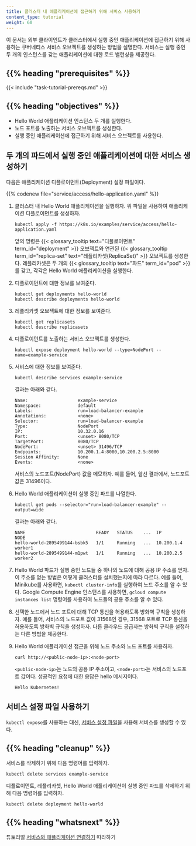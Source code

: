 ```yaml
---
title: 클러스터 내 애플리케이션에 접근하기 위해 서비스 사용하기
content_type: tutorial
weight: 60
---
```


<!-- overview -->

이 문서는 외부 클라이언트가 클러스터에서 실행 중인 애플리케이션에 접근하기
위해 사용하는 쿠버네티스 서비스 오브젝트를 생성하는 방법을 설명한다. 서비스는
실행 중인 두 개의 인스턴스를 갖는 애플리케이션에 대한 로드 밸런싱을 제공한다.

## {{% heading "prerequisites" %}}

{{< include "task-tutorial-prereqs.md" >}}

## {{% heading "objectives" %}}

- Hello World 애플리케이션 인스턴스 두 개를 실행한다.
- 노드 포트를 노출하는 서비스 오브젝트를 생성한다.
- 실행 중인 애플리케이션에 접근하기 위해 서비스 오브젝트를 사용한다.

<!-- lessoncontent -->

## 두 개의 파드에서 실행 중인 애플리케이션에 대한 서비스 생성하기

다음은 애플리케이션 디플로이먼트(Deployment) 설정 파일이다.

{{% codenew file="service/access/hello-application.yaml" %}}

1. 클러스터 내 Hello World 애플리케이션을 실행하자.
   위 파일을 사용하여 애플리케이션 디플로이먼트를 생성하자.

   ```shell
   kubectl apply -f https://k8s.io/examples/service/access/hello-application.yaml
   ```
   
   앞의 명령은
   {{< glossary_tooltip text="디플로이먼트" term_id="deployment" >}}
   오브젝트와 연관된
   {{< glossary_tooltip term_id="replica-set" text="레플리카셋(ReplicaSet)" >}}
   오브젝트를 생성한다. 레플리카셋은 두 개의
   {{< glossary_tooltip text="파드" term_id="pod" >}}를 갖고,
   각각은 Hello World 애플리케이션을 실행한다.

1. 디플로이먼트에 대한 정보를 보여준다.

   ```shell
   kubectl get deployments hello-world
   kubectl describe deployments hello-world
   ```

1. 레플리카셋 오브젝트에 대한 정보를 보여준다.

   ```shell
   kubectl get replicasets
   kubectl describe replicasets
   ```

1. 디플로이먼트를 노출하는 서비스 오브젝트를 생성한다.

   ```shell
   kubectl expose deployment hello-world --type=NodePort --name=example-service
   ```

1. 서비스에 대한 정보를 보여준다.

   ```shell
   kubectl describe services example-service
   ```

   결과는 아래와 같다.

   ```shell
   Name:                   example-service
   Namespace:              default
   Labels:                 run=load-balancer-example
   Annotations:            <none>
   Selector:               run=load-balancer-example
   Type:                   NodePort
   IP:                     10.32.0.16
   Port:                   <unset> 8080/TCP
   TargetPort:             8080/TCP
   NodePort:               <unset> 31496/TCP
   Endpoints:              10.200.1.4:8080,10.200.2.5:8080
   Session Affinity:       None
   Events:                 <none>
   ```

   서비스의 노드포트(NodePort) 값을 메모하자. 예를 들어,
   앞선 결과에서, 노드포트 값은 31496이다.

1. Hello World 애플리케이션이 실행 중인 파드를 나열한다.

   ```shell
   kubectl get pods --selector="run=load-balancer-example" --output=wide
   ```

   결과는 아래와 같다.

   ```none
   NAME                           READY   STATUS    ...  IP           NODE
   hello-world-2895499144-bsbk5   1/1     Running   ...  10.200.1.4   worker1
   hello-world-2895499144-m1pwt   1/1     Running   ...  10.200.2.5   worker2
   ```

1. Hello World 파드가 실행 중인 노드들 중 하나의 노드에 대해 공용
   IP 주소를 얻자. 이 주소를 얻는 방법은 어떻게 클러스터를 설치했는지에
   따라 다르다. 예를 들어, Minikube를 사용하면, `kubectl cluster-info`를
   실행하여 노드 주소를 알 수 있다. Google Compute Engine 인스턴스를
   사용하면, `gcloud compute instances list` 명령어를
   사용하여 노드들의 공용 주소를 알 수
   있다.

1. 선택한 노드에서 노드 포트에 대해 TCP 통신을 허용하도록 방화벽 규칙을
   생성하자. 예를 들어, 서비스의 노드포트 값이 31568인 경우,
   31568 포트로 TCP 통신을 허용하도록 방화벽 규칙을 생성하자. 다른
   클라우드 공급자는 방화벽 규칙을 설정하는 다른 방법을 제공한다.

1. Hello World 애플리케이션 접근을 위해 노드 주소와 노드 포트를 사용하자.
   
   ```shell
   curl http://<public-node-ip>:<node-port>
   ```

   `<public-node-ip>`는 노드의 공용 IP 주소이고,
   `<node-port>`는 서비스의 노드포트 값이다.
   성공적인 요청에 대한 응답은 hello 메시지이다.

   ```none
   Hello Kubernetes!
   ```

## 서비스 설정 파일 사용하기

`kubectl expose`를 사용하는 대신,
[서비스 설정 파일](/ko/docs/concepts/services-networking/service/)을 사용해
서비스를 생성할 수 있다.

## {{% heading "cleanup" %}}

서비스를 삭제하기 위해 다음 명령어를 입력하자.

    kubectl delete services example-service

디플로이먼트, 레플리카셋, Hello World 애플리케이션이 실행 중인 파드를
삭제하기 위해 다음 명령어를 입력하자.

    kubectl delete deployment hello-world

## {{% heading "whatsnext" %}}

튜토리얼
[서비스와 애플리케이션 연결하기](/ko/docs/tutorials/services/connect-applications-service/)
따라하기
